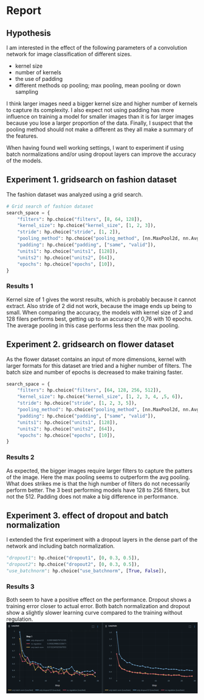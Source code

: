 # Report

## Hypothesis

I am interested in the effect of the following parameters of a convolution network for image classification of different sizes.

- kernel size
- number of kernels
- the use of padding
- different methods op pooling; max pooling, mean pooling or down sampling

I think larger images need a bigger kernel size and higher number of kernels to capture its complexity. I also expect not using padding has more influence on training a model for smaller images than it is for larger images because you lose a larger proportion of the data. Finally, I suspect that the pooling method should not make a different as they all make a summary of the features.

When having found well working settings, I want to experiment if using batch normalizations and/or using dropout layers can improve the accuracy of the models.

## Experiment 1. gridsearch on fashion dataset

The fashion dataset was analyzed using a grid search.

```python
# Grid search of fashion dataset
search_space = {
    "filters": hp.choice("filters", [8, 64, 128]),
    "kernel_size": hp.choice("kernel_size", [1, 2, 3]),
    "stride": hp.choice("stride", [1, 2]),
    "pooling_method": hp.choice("pooling_method", [nn.MaxPool2d, nn.AvgPool2d]),
    "padding": hp.choice("padding", ["same", "valid"]),
    "units1": hp.choice("units1", [128]),
    "units2": hp.choice("units2", [64]),
    "epochs": hp.choice("epochs", [10]),
}
```

### Results 1

Kernel size of 1 gives the worst results, which is probably because it cannot extract. Also stride of 2 did not work, because the image ends up being to small.
When comparing the accuracy, the models with kernel size of 2 and 128 filers performs best, getting up to an accuracy of 0,76 with 10 epochs. The average pooling in this case performs less then the max pooling.

## Experiment 2. gridsearch on flower dataset

As the flower dataset contains an input of more dimensions, kernel with larger formats for this dataset are tried and a higher number of filters. The batch size and number of epochs is decreased to make training faster.

```python
search_space = {
    "filters": hp.choice("filters", [64, 128, 256, 512]),
    "kernel_size": hp.choice("kernel_size", [1, 2, 3, 4, ,5, 6]),
    "stride": hp.choice("stride", [1, 2, 3, 5]),
    "pooling_method": hp.choice("pooling_method", [nn.MaxPool2d, nn.AvgPool2d]),
    "padding": hp.choice("padding", ["same", "valid"]),
    "units1": hp.choice("units1", [128]),
    "units2": hp.choice("units2", [64]),
    "epochs": hp.choice("epochs", [10]),
}
```

### Results 2

As expected, the bigger images require larger filters to capture the patters of the image. Here the max pooling seems to outperform the avg pooling. What does strikes me is that the high number of filters do not necessarily perform better. The 3 best performing models have 128 to 256 filters, but not the 512. Padding does not make a big difference in performance.

## Experiment 3. effect of dropout and batch normalization

I extended the first experiment with a dropout layers in the dense part of the network and including batch normalization. 

```python
"dropout1": hp.choice("dropout1", [0, 0.3, 0.5]),
"dropout2": hp.choice("dropout2", [0, 0.3, 0.5]),
"use_batchnorm": hp.choice("use_batchnorm", [True, False]),
```

### Results 3

Both seem to have a positive effect on the performance. Dropout shows a training error closer to actual error. Both batch normalization and dropout show a slightly slower learning curve compared to the training without regulation.
![Training Curves](image.png)